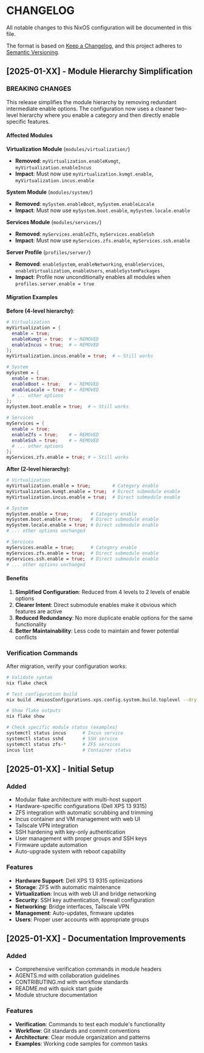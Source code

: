 # CHANGELOG

All notable changes to this NixOS configuration will be documented in this file.

The format is based on [Keep a Changelog](https://keepachangelog.com/en/1.0.0/),
and this project adheres to [Semantic Versioning](https://semver.org/spec/v2.0.0.html).

## [2025-01-XX] - Module Hierarchy Simplification

### BREAKING CHANGES

This release simplifies the module hierarchy by removing redundant intermediate enable options. The configuration now uses a cleaner two-level hierarchy where you enable a category and then directly enable specific features.

#### Affected Modules

**Virtualization Module** (`modules/virtualization/`)
- **Removed**: `myVirtualization.enableKvmgt`, `myVirtualization.enableIncus`
- **Impact**: Must now use `myVirtualization.kvmgt.enable`, `myVirtualization.incus.enable`

**System Module** (`modules/system/`)
- **Removed**: `mySystem.enableBoot`, `mySystem.enableLocale`
- **Impact**: Must now use `mySystem.boot.enable`, `mySystem.locale.enable`

**Services Module** (`modules/services/`)
- **Removed**: `myServices.enableZfs`, `myServices.enableSsh`
- **Impact**: Must now use `myServices.zfs.enable`, `myServices.ssh.enable`

**Server Profile** (`profiles/server/`)
- **Removed**: `enableSystem`, `enableNetworking`, `enableServices`, `enableVirtualization`, `enableUsers`, `enableSystemPackages`
- **Impact**: Profile now unconditionally enables all modules when `profiles.server.enable = true`

#### Migration Examples

**Before (4-level hierarchy)**:
```nix
# Virtualization
myVirtualization = {
  enable = true;
  enableKvmgt = true;  # ← REMOVED
  enableIncus = true;  # ← REMOVED
};
myVirtualization.incus.enable = true;  # ← Still works

# System
mySystem = {
  enable = true;
  enableBoot = true;   # ← REMOVED
  enableLocale = true; # ← REMOVED
  # ... other options
};
mySystem.boot.enable = true;  # ← Still works

# Services
myServices = {
  enable = true;
  enableZfs = true;    # ← REMOVED
  enableSsh = true;    # ← REMOVED
  # ... other options
};
myServices.zfs.enable = true; # ← Still works
```

**After (2-level hierarchy)**:
```nix
# Virtualization
myVirtualization.enable = true;        # Category enable
myVirtualization.kvmgt.enable = true;  # Direct submodule enable
myVirtualization.incus.enable = true;  # Direct submodule enable

# System
mySystem.enable = true;        # Category enable
mySystem.boot.enable = true;   # Direct submodule enable
mySystem.locale.enable = true; # Direct submodule enable
# ... other options unchanged

# Services
myServices.enable = true;      # Category enable
myServices.zfs.enable = true;  # Direct submodule enable
myServices.ssh.enable = true;  # Direct submodule enable
# ... other options unchanged
```

#### Benefits

1. **Simplified Configuration**: Reduced from 4 levels to 2 levels of enable options
2. **Clearer Intent**: Direct submodule enables make it obvious which features are active
3. **Reduced Redundancy**: No more duplicate enable options for the same functionality
4. **Better Maintainability**: Less code to maintain and fewer potential conflicts

### Verification Commands

After migration, verify your configuration works:

```bash
# Validate syntax
nix flake check

# Test configuration build
nix build .#nixosConfigurations.xps.config.system.build.toplevel --dry-run

# Show flake outputs
nix flake show

# Check specific module status (examples)
systemctl status incus      # Incus service
systemctl status sshd       # SSH service
systemctl status zfs-*      # ZFS services
incus list                  # Container status
```

## [2025-01-XX] - Initial Setup

### Added
- Modular flake architecture with multi-host support
- Hardware-specific configurations (Dell XPS 13 9315)
- ZFS integration with automatic scrubbing and trimming
- Incus container and VM management with web UI
- Tailscale VPN integration
- SSH hardening with key-only authentication
- User management with proper groups and SSH keys
- Firmware update automation
- Auto-upgrade system with reboot capability

### Features
- **Hardware Support**: Dell XPS 13 9315 optimizations
- **Storage**: ZFS with automatic maintenance
- **Virtualization**: Incus with web UI and bridge networking
- **Security**: SSH key authentication, firewall configuration
- **Networking**: Bridge interfaces, Tailscale VPN
- **Management**: Auto-updates, firmware updates
- **Users**: Proper user accounts with appropriate groups

## [2025-01-XX] - Documentation Improvements

### Added
- Comprehensive verification commands in module headers
- AGENTS.md with collaboration guidelines
- CONTRIBUTING.md with workflow standards
- README.md with quick start guide
- Module structure documentation

### Features
- **Verification**: Commands to test each module's functionality
- **Workflow**: Git standards and commit conventions
- **Architecture**: Clear module organization and patterns
- **Examples**: Working code samples for common tasks

